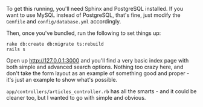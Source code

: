 To get this running, you'll need Sphinx and PostgreSQL installed. If you want to use MySQL instead of PostgreSQL, that's fine, just modify the `Gemfile` and `config/database.yml` accordingly.

Then, once you've bundled, run the following to set things up:

```
rake db:create db:migrate ts:rebuild
rails s
```

Open up http://127.0.0.1:3000 and you'll find a very basic index page with both simple and advanced search options. Nothing too crazy here, and don't take the form layout as an example of something good and proper - it's just an example to show what's possible.

`app/controllers/articles_controller.rb` has all the smarts - and it could be cleaner too, but I wanted to go with simple and obvious.
